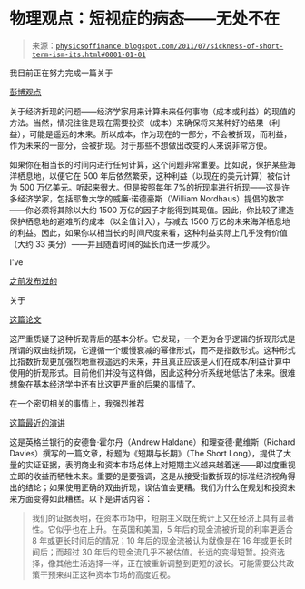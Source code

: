 <!--yml

category: 未分类

date: 2024-05-18 07:07:12

-->

# 物理观点：短视症的病态——无处不在

> 来源：[`physicsoffinance.blogspot.com/2011/07/sickness-of-short-term-ism-its.html#0001-01-01`](http://physicsoffinance.blogspot.com/2011/07/sickness-of-short-term-ism-its.html#0001-01-01)

我目前正在努力完成一篇关于

[彭博观点](http://www.bloomberg.com/view/)

关于经济折现的问题——经济学家用来计算未来任何事物（成本或利益）的现值的方法。当然，情况往往是现在需要投资（成本）来确保将来某种好的结果（利益），可能是遥远的未来。所以成本，作为现在的一部分，不会被折现，而利益，作为未来的一部分，会被折现。对于那些不想做出改变的人来说非常方便。

如果你在相当长的时间内进行任何计算，这个问题非常重要。比如说，保护某些海洋栖息地，以便它在 500 年后依然繁荣，这种利益（以现在的美元计算）被估计为 500 万亿美元。听起来很大。但是按照每年 7%的折现率进行折现——这是许多经济学家，包括耶鲁大学的威廉·诺德豪斯（William Nordhaus）提倡的数字——你必须将其除以大约 1500 万亿的因子才能得到其现值。因此，你比较了建造保护栖息地的避难所的成本（以全值计入），与减去 1500 万亿的未来海洋栖息地的利益。因此，如果你以相当长的时间尺度来看，这种利益实际上几乎没有价值（大约 33 美分）——并且随着时间的延长而进一步减少。

I've

[之前发布过的](http://physicsoffinance.blogspot.com/2011/05/deep-discounting-errors.html)

关于

[这篇论文](http://ideas.repec.org/p/cwl/cwldpp/1719.html)

这严重质疑了这种折现背后的基本分析。它发现，一个更为合乎逻辑的折现形式是所谓的双曲线折现，它遵循一个缓慢衰减的幂律形式，而不是指数形式。这种形式比指数折现更加强烈地重视遥远的未来，并且真正应该是人们在成本/利益计算中使用的折现形式。目前他们并没有这样做，因此这种分析系统地低估了未来。很难想象在基本经济学中还有比这更严重的后果的事情了。

在一个密切相关的事情上，我强烈推荐

[这篇最近的演讲](http://www.bankofengland.co.uk/publications/speeches/2011/speech495.pdf)

这是英格兰银行的安德鲁·霍尔丹（Andrew Haldane）和理查德·戴维斯（Richard Davies）撰写的一篇文章，标题为《短期与长期》（The Short Long），提供了大量的实证证据，表明商业和资本市场总体上对短期主义越来越着迷——即过度重视立即的收益而牺牲未来。重要的是要强调，这是从接受指数折现的标准经济视角得出的结论；如果使用正确的双曲折现，误估值会更糟。我们为什么在规划和投资未来方面变得如此糟糕。以下是讲话内容：

> 我们的证据表明，在资本市场中，短期主义既在统计上又在经济上具有显著性。它似乎也在上升。在英国和美国，5 年后的现金流被折现的利率更适合 8 年或更长时间后的情况；10 年后的现金流被认为就像是在 16 年或更长时间后；而超过 30 年后的现金流几乎不被估值。长远的变得短暂。投资选择，像其他生活选择一样，正在被重新调整到更短的波长。可能需要公共政策干预来纠正这种资本市场的高度近视。

